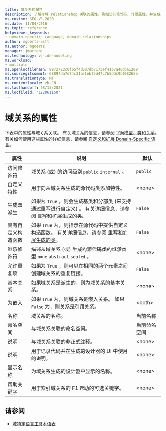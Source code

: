 ```yaml
---
title: 域关系的属性
description: 了解与域 relationshop 关联的属性，例如访问修饰符、时候属性，并生成双精度派生。
ms.custom: SEO-VS-2020
ms.date: 11/04/2016
ms.topic: reference
helpviewer_keywords:
- Domain-Specific Language, domain relationships
author: mgoertz-msft
ms.author: mgoertz
manager: jmartens
ms.technology: vs-ide-modeling
ms.workload:
- multiple
ms.openlocfilehash: 8972722c0f65f4d007db7173ef41b7a40dba1208
ms.sourcegitcommit: 68897da7d74c31ae1ebf5d47c7b5ddc9b108265b
ms.translationtype: MT
ms.contentlocale: zh-CN
ms.lasthandoff: 08/13/2021
ms.locfileid: "122061150"
---
```

# <a name="properties-of-domain-relationships"></a>域关系的属性
下表中的属性与域关系关联。 有关域关系的信息，请参阅 [了解模型、类和关系](../modeling/understanding-models-classes-and-relationships.md)。 有关如何使用这些属性的详细信息，请参阅 [自定义和扩展 Domain-Specific 语言](../modeling/customizing-and-extending-a-domain-specific-language.md)。

|属性|说明|默认|
|-|-|-|
|访问修饰符|域关系 (或) 的访问级别 `public` `internal` 。|`public`|
|自定义特性|用于向从域关系生成的源代码类添加特性。|\<none>|
|生成双派生|如果为 `True` ，则会生成基类和分部类 (来支持通过重写进行自定义) 。 有关详细信息，请参阅 [重写和扩展生成的类](../modeling/overriding-and-extending-the-generated-classes.md)。|`False`|
|具有自定义构造函数|如果 `True` 为，则指示在源代码中提供自定义构造函数。 有关详细信息，请参阅 [重写和扩展生成的类](../modeling/overriding-and-extending-the-generated-classes.md)。|`False`|
|继承修饰符|描述从域关系 (或) 生成的源代码类的继承类型 `none` `abstract` `sealed` 。|\<none>|
|允许重复项|如果为 `True` ，则可以在相同的两个元素之间创建域关系的重复链接。|`False`|
|基本关系|如果域关系是派生的，则为域关系的基本关系。|\<none>|
|为嵌入|如果 `True` 为，则域关系是嵌入关系。 如果 `False` 为，则关系是引用关系。|\<both>|
|名称|域关系的名称。|当前名称|
|命名空间|与域关系关联的命名空间。|当前命名空间|
|说明|与域关系关联的非正式注释。|\<none>|
|说明|用于记录代码并在生成的设计器的 UI 中使用的说明。|\<none>|
|显示名称|为域关系生成的设计器中显示的名称。|\<none>|
|帮助关键字|用于索引域关系的 F1 帮助的可选关键字。|\<none>|

## <a name="see-also"></a>请参阅

- [域特定语言工具术语表](/previous-versions/bb126564(v=vs.100))